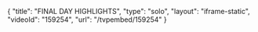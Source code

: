 {
    "title": "FINAL DAY HIGHLIGHTS",
    "type": "solo",
    "layout": "iframe-static",
    "videoId": "159254",
    "url": "\/tvpembed\/159254"
}